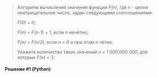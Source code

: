 > Алгоритм вычисления значения функции *F(n)*, где *n* - целое неотрицательное число, задан следующими соотношениями:
> 
> *F(0) = 0;*
> 
> *F(n) = F(n-1) + 1*, если *n* нечётно;
> 
> *F(n) = F(n/2)*, если *n > 0* и при этом *n* чётно.
> 
> Укажите количество таких значений *n < 1 000 000 000*, для которых *F(n) = 3*.

#### Решение #1 (Python)
<!--
```python
rec = {}

def F(n):
    global rec
    if n in rec:
        return rec[n]
    if n == 0:
        return 0
    if n % 2 != 0:
        return F(n-1) + 1
    if (n > 0) and (n % 2 == 0):
        return F(n/2)

count = 0
for x in range(1_000_000_000):
    fn = F(x)
    rec[x] = fn
    if fn == 3:
        count += 1
    
    if x % 1_000_000 == 0:
        print(x // 1000000, '/ 1 000')

print(count)
```
-->
